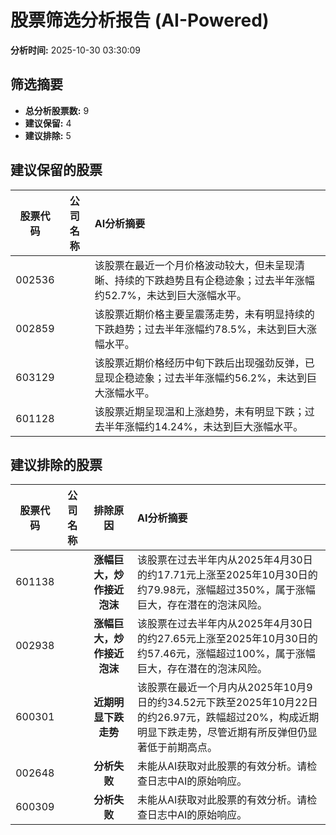 # 股票筛选分析报告 (AI-Powered)

**分析时间:** 2025-10-30 03:30:09

## 筛选摘要

- **总分析股票数:** 9
- **建议保留:** 4
- **建议排除:** 5

## 建议保留的股票

| 股票代码 | 公司名称 | AI分析摘要 |
|:---:|:---:|:---|
| 002536 |  | 该股票在最近一个月价格波动较大，但未呈现清晰、持续的下跌趋势且有企稳迹象；过去半年涨幅约52.7%，未达到巨大涨幅水平。 |
| 002859 |  | 该股票近期价格主要呈震荡走势，未有明显持续的下跌趋势；过去半年涨幅约78.5%，未达到巨大涨幅水平。 |
| 603129 |  | 该股票近期价格经历中旬下跌后出现强劲反弹，已显现企稳迹象；过去半年涨幅约56.2%，未达到巨大涨幅水平。 |
| 601128 |  | 该股票近期呈现温和上涨趋势，未有明显下跌；过去半年涨幅约14.24%，未达到巨大涨幅水平。 |

## 建议排除的股票

| 股票代码 | 公司名称 | 排除原因 | AI分析摘要 |
|:---:|:---:|:---:|:---|
| 601138 |  | **涨幅巨大，炒作接近泡沫** | 该股票在过去半年内从2025年4月30日的约17.71元上涨至2025年10月30日的约79.98元，涨幅超过350%，属于涨幅巨大，存在潜在的泡沫风险。 |
| 002938 |  | **涨幅巨大，炒作接近泡沫** | 该股票在过去半年内从2025年4月30日的约27.65元上涨至2025年10月30日的约57.46元，涨幅超过100%，属于涨幅巨大，存在潜在的泡沫风险。 |
| 600301 |  | **近期明显下跌走势** | 该股票在最近一个月内从2025年10月9日的约34.52元下跌至2025年10月22日的约26.97元，跌幅超过20%，构成近期明显下跌走势，尽管近期有所反弹但仍显著低于前期高点。 |
| 002648 |  | **分析失败** | 未能从AI获取对此股票的有效分析。请检查日志中AI的原始响应。 |
| 600309 |  | **分析失败** | 未能从AI获取对此股票的有效分析。请检查日志中AI的原始响应。 |
